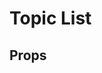 # Topic List

## Props

<!-- @vuese:Topic List:props:start -->
<!-- @vuese:Topic List:props:end -->

